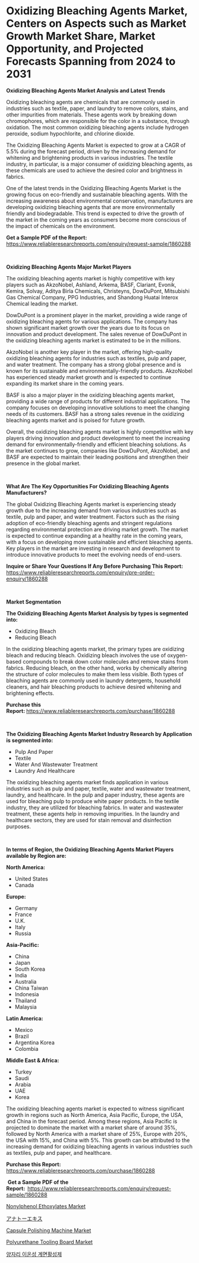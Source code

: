 <p><h1>Oxidizing Bleaching Agents Market, Centers on Aspects such as Market Growth Market Share, Market Opportunity, and Projected Forecasts Spanning from 2024 to 2031</h1></p><p><strong>Oxidizing Bleaching Agents Market Analysis and Latest Trends</strong></p>
<p><p>Oxidizing bleaching agents are chemicals that are commonly used in industries such as textile, paper, and laundry to remove colors, stains, and other impurities from materials. These agents work by breaking down chromophores, which are responsible for the color in a substance, through oxidation. The most common oxidizing bleaching agents include hydrogen peroxide, sodium hypochlorite, and chlorine dioxide.</p><p>The Oxidizing Bleaching Agents Market is expected to grow at a CAGR of 5.5% during the forecast period, driven by the increasing demand for whitening and brightening products in various industries. The textile industry, in particular, is a major consumer of oxidizing bleaching agents, as these chemicals are used to achieve the desired color and brightness in fabrics.</p><p>One of the latest trends in the Oxidizing Bleaching Agents Market is the growing focus on eco-friendly and sustainable bleaching agents. With the increasing awareness about environmental conservation, manufacturers are developing oxidizing bleaching agents that are more environmentally friendly and biodegradable. This trend is expected to drive the growth of the market in the coming years as consumers become more conscious of the impact of chemicals on the environment.</p></p>
<p><strong>Get a Sample PDF of the Report:&nbsp;</strong> <a href="https://www.reliableresearchreports.com/enquiry/request-sample/1860288">https://www.reliableresearchreports.com/enquiry/request-sample/1860288</a></p>
<p>&nbsp;</p>
<p><strong>Oxidizing Bleaching Agents Major Market Players</strong></p>
<p><p>The oxidizing bleaching agents market is highly competitive with key players such as AkzoNobel, Ashland, Arkema, BASF, Clariant, Evonik, Kemira, Solvay, Aditya Birla Chemicals, Christeyns, DowDuPont, Mitsubishi Gas Chemical Company, PPG Industries, and Shandong Huatai Interox Chemical leading the market. </p><p>DowDuPont is a prominent player in the market, providing a wide range of oxidizing bleaching agents for various applications. The company has shown significant market growth over the years due to its focus on innovation and product development. The sales revenue of DowDuPont in the oxidizing bleaching agents market is estimated to be in the millions.</p><p>AkzoNobel is another key player in the market, offering high-quality oxidizing bleaching agents for industries such as textiles, pulp and paper, and water treatment. The company has a strong global presence and is known for its sustainable and environmentally-friendly products. AkzoNobel has experienced steady market growth and is expected to continue expanding its market share in the coming years.</p><p>BASF is also a major player in the oxidizing bleaching agents market, providing a wide range of products for different industrial applications. The company focuses on developing innovative solutions to meet the changing needs of its customers. BASF has a strong sales revenue in the oxidizing bleaching agents market and is poised for future growth.</p><p>Overall, the oxidizing bleaching agents market is highly competitive with key players driving innovation and product development to meet the increasing demand for environmentally-friendly and efficient bleaching solutions. As the market continues to grow, companies like DowDuPont, AkzoNobel, and BASF are expected to maintain their leading positions and strengthen their presence in the global market.</p></p>
<p>&nbsp;</p>
<p><strong>What Are The Key Opportunities For Oxidizing Bleaching Agents Manufacturers?</strong></p>
<p><p>The global Oxidizing Bleaching Agents market is experiencing steady growth due to the increasing demand from various industries such as textile, pulp and paper, and water treatment. Factors such as the rising adoption of eco-friendly bleaching agents and stringent regulations regarding environmental protection are driving market growth. The market is expected to continue expanding at a healthy rate in the coming years, with a focus on developing more sustainable and efficient bleaching agents. Key players in the market are investing in research and development to introduce innovative products to meet the evolving needs of end-users.</p></p>
<p><strong>Inquire or Share Your Questions If Any Before Purchasing This Report:</strong> <a href="https://www.reliableresearchreports.com/enquiry/pre-order-enquiry/1860288">https://www.reliableresearchreports.com/enquiry/pre-order-enquiry/1860288</a></p>
<p>&nbsp;</p>
<p><strong>Market Segmentation</strong></p>
<p><strong>The Oxidizing Bleaching Agents Market Analysis by types is segmented into:</strong></p>
<p><ul><li>Oxidizing Bleach</li><li>Reducing Bleach</li></ul></p>
<p><p>In the oxidizing bleaching agents market, the primary types are oxidizing bleach and reducing bleach. Oxidizing bleach involves the use of oxygen-based compounds to break down color molecules and remove stains from fabrics. Reducing bleach, on the other hand, works by chemically altering the structure of color molecules to make them less visible. Both types of bleaching agents are commonly used in laundry detergents, household cleaners, and hair bleaching products to achieve desired whitening and brightening effects.</p></p>
<p><strong>Purchase this Report:&nbsp;</strong><a href="https://www.reliableresearchreports.com/purchase/1860288">https://www.reliableresearchreports.com/purchase/1860288</a></p>
<p>&nbsp;</p>
<p><strong>The Oxidizing Bleaching Agents Market Industry Research by Application is segmented into:</strong></p>
<p><ul><li>Pulp And Paper</li><li>Textile</li><li>Water And Wastewater Treatment</li><li>Laundry And Healthcare</li></ul></p>
<p><p>The oxidizing bleaching agents market finds application in various industries such as pulp and paper, textile, water and wastewater treatment, laundry, and healthcare. In the pulp and paper industry, these agents are used for bleaching pulp to produce white paper products. In the textile industry, they are utilized for bleaching fabrics. In water and wastewater treatment, these agents help in removing impurities. In the laundry and healthcare sectors, they are used for stain removal and disinfection purposes.</p></p>
<p>&nbsp;</p>
<p><strong>In terms of Region, the Oxidizing Bleaching Agents Market Players available by Region are:</strong></p>
<p>
    <p> <strong> North America: </strong>
        <ul>
            <li>United States</li>
            <li>Canada</li>
        </ul>
        </p> 
    <p> <strong> Europe: </strong>
        <ul>
            <li>Germany</li>
            <li>France</li>
            <li>U.K.</li>
            <li>Italy</li>
            <li>Russia</li>
        </ul>
        </p> 
    <p> <strong> Asia-Pacific: </strong>
        <ul>
            <li>China</li>
            <li>Japan</li>
            <li>South Korea</li>
            <li>India</li>
            <li>Australia</li>
            <li>China Taiwan</li>
            <li>Indonesia</li>
            <li>Thailand</li>
            <li>Malaysia</li>
        </ul>
        </p> 
    <p> <strong> Latin America: </strong>
        <ul>
            <li>Mexico</li>
            <li>Brazil</li>
            <li>Argentina Korea</li>
            <li>Colombia</li>
        </ul>
        </p> 
    <p> <strong> Middle East & Africa: </strong>
        <ul>
            <li>Turkey</li>
            <li>Saudi</li>
            <li>Arabia</li>
            <li>UAE</li>
            <li>Korea</li>
        </ul>
    </p>
    </p>
<p><p>The oxidizing bleaching agents market is expected to witness significant growth in regions such as North America, Asia Pacific, Europe, the USA, and China in the forecast period. Among these regions, Asia Pacific is projected to dominate the market with a market share of around 35%, followed by North America with a market share of 25%, Europe with 20%, the USA with 15%, and China with 5%. This growth can be attributed to the increasing demand for oxidizing bleaching agents in various industries such as textiles, pulp and paper, and healthcare.</p></p>
<p><strong>Purchase this Report: </strong><a href="https://www.reliableresearchreports.com/purchase/1860288">https://www.reliableresearchreports.com/purchase/1860288</a></p>
<p>&nbsp;<strong>Get a Sample PDF of the Report:&nbsp;&nbsp;</strong><a href="https://www.reliableresearchreports.com/enquiry/request-sample/1860288">https://www.reliableresearchreports.com/enquiry/request-sample/1860288</a></p>
<p><strong></strong></p>
<p><p><a href="https://github.com/okotobwrhuteie/Market-Research-Report-List-1/blob/main/nonylphenol-ethoxylates-market.md">Nonylphenol Ethoxylates Market</a></p><p><a href="https://github.com/ycmtqqhvk3273/Market-Research-Report-List-1/blob/main/5877015193937.md">アナトーエキス</a></p><p><a href="https://issuu.com/reportprime-2/docs/capsule-polishing-machine-market-size-2030.pptx">Capsule Polishing Machine Market</a></p><p><a href="https://github.com/myacatherineblakecaczo9vcsw/Market-Research-Report-List-1/blob/main/polyurethane-tooling-board-market.md">Polyurethane Tooling Board Market</a></p><p><a href="https://github.com/lkwggful07722/Market-Research-Report-List-1/blob/main/2565966193631.md">양자리 이온성 계면활성제</a></p></p>